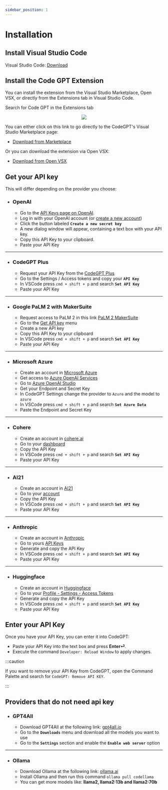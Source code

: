 ```yaml
---
sidebar_position: 1
---
```


# Installation

## Install Visual Studio Code
Visual Studio Code: [Download](https://code.visualstudio.com/download)

## Install the Code GPT Extension
You can install the extension from the Visual Studio Marketplace, Open VSX, or directly from the Extensions tab in Visual Studio Code.

<summary>Search for Code GPT in the Extensions tab</summary>
<p align="center">
      <img src="https://user-images.githubusercontent.com/6216945/212494271-256734c6-6cab-4c12-bb8f-dae1ffa74b33.png"/>
</p>

You can either click on this link to go directly to the CodeGPT's Visual Studio Marketplace page:
- [Download from Marketplace](https://marketplace.visualstudio.com/items?itemName=DanielSanMedium.dscodegpt)

Or you can download the extension via Open VSX:
- [Download from Open VSX](https://open-vsx.org/extension/DanielSanMedium/dscodegpt)

## Get your API key
This will differ depending on the provider you choose:
- ### OpenAI
  - Go to the [API Keys page on OpenAI](https://platform.openai.com/account/api-keys).
  - Log in with your OpenAI account (or [create a new account](https://platform.openai.com/signup))
  - Click the button labeled **`Create a new secret key`**
  - A new dialog window will appear, containing a text box with your API key. 
  - Copy this API Key to your clipboard.
  - Paste your API Key

---

- ### CodeGPT Plus
  - Request your API Key from the [CodeGPT Plus](https://account.codegpt.co/auth/register)
  - Go to the Settings / Access tokens and copy your **`API Key`**
  - In VSCode press ```cmd + shift + p``` and search **`Set API Key`**
  - Paste your API Key

---

- ### Google PaLM 2 with MakerSuite
  - Request access to PaLM 2 in this link [PaLM 2 MakerSuite](https://makersuite.google.com/)
  - Go to the [Get API key](https://makersuite.google.com/app/apikey) menu
  - Create a new API key
  - Copy this API Key to your clipboard
  - In VSCode press ```cmd + shift + p``` and search **`Set API Key`**
  - Paste your API Key

---

- ### Microsoft Azure
  - Create an account in [Microsoft Azure](https://azure.microsoft.com/en-us/free)
  - Get access to [Azure OpenAI Services](https://azure.microsoft.com/en-us/products/ai-services/openai-service)
  - Go to [Azure OpenAI Studio](https://oai.azure.com/)
  - Get your Endpoint and Secret Key
  - In CodeGPT Settings change the provider to ```Azure``` and the model to ```azure```
  - In VSCode press ```cmd + shift + p``` and search **`Set Azure Data`**
  - Paste the Endpoint and Secret Key

---

- ### Cohere
  - Create an account in [cohere.ai](https://cohere.ai/)
  - Go to your [dashboard](https://dashboard.cohere.ai/)
  - Copy the API Key
  - In VSCode press ```cmd + shift + p``` and search **`Set API Key`**
  - Paste your API Key

---

- ### AI21
  - Create an account in [AI21](https://www.ai21.com/)
  - Go to your [account](https://studio.ai21.com/account/account)
  - Copy the API Key
  - In VSCode press ```cmd + shift + p``` and search **`Set API Key`**
  - Paste your API Key

---

- ### Anthropic
  - Create an account in [Anthropic](https://console.anthropic.com/)
  - Go to yours [API Keys](https://console.anthropic.com/account/keys)
  - Generate and copy the API Key
  - In VSCode press ```cmd + shift + p``` and search **`Set API Key`**
  - Paste your API Key

---

- ### Huggingface
  - Create an account in [Huggingface](https://huggingface.co/)
  - Go to your [Profile - Settings - Access Tokens](https://huggingface.co/settings/tokens)
  - Generate and copy the API Key
  - In VSCode press ```cmd + shift + p``` and search **`Set API Key`**
  - Paste your API Key

## Enter your API Key
Once you have your API Key, you can enter it into CodeGPT:
- Paste your API Key into the text box and press **Enter⏎**.
- Execute the command `Developer: Reload Window` to apply changes.

:::caution

If you want to remove your API Key from CodeGPT, open the Command Palette and search for `CodeGPT: Remove API KEY`.

:::

## Providers that do not need api key

- ### GPT4All
  - Download GPT4All at the following link: [gpt4all.io](https://gpt4all.io/)
  - Go to the **`Downloads`** menu and download all the models you want to use
  - Go to the **`Settings`** section and enable the **`Enable web server`** option

---
- ### Ollama
  - Download Ollama at the following link: [ollama.ai](https://ollama.ai/)
  - Install Ollama and then run this command ```ollama pull codellama```
  - You can get more models like: **llama2, llama2:13b and llama2:70b**



